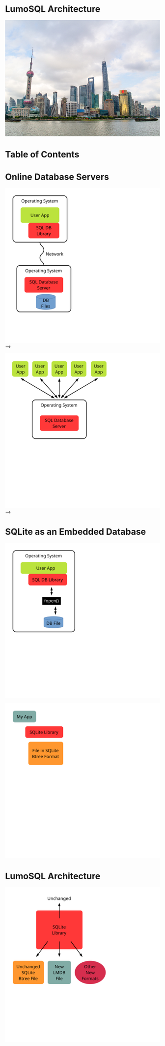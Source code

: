 <!-- SPDX-License-Identifier: CC-BY-SA-4.0 -->
<!-- SPDX-FileCopyrightText: 2020 The LumoSQL Authors -->
<!-- SPDX-ArtifactOfProjectName: LumoSQL -->
<!-- SPDX-FileType: Documentation -->
<!-- SPDX-FileComment: Original by Dan Shearer, 2020 -->

LumoSQL Architecture
====================

![](./images/lumo-architecture-intro.jpg "Shanghai Skyline from Pxfuel, CC0 license, https://www.pxfuel.com/en/free-photo-oyvbv")



Table of Contents
=================

# Online Database Servers

![](./images/lumo-architecture-online-db-server.svg "What an online server database looks like") -->

![](./images/lumo-architecture-online-db-server-scale.svg "How an online database server scales") -->

# SQLite as an Embedded Database

![](./images/lumo-architecture-sqlite-overview.svg "Overview of a SQLite being an embedded database server")

![](./images/lumo-architecture-sqlite-parts.svg "The simplest view of the three parts to SQLite in typical embedded use")


# LumoSQL Architecture

![](./images/lumo-architecture-lumosql-theoretical-future.svg "Where LumoSQL architecture is headed")


